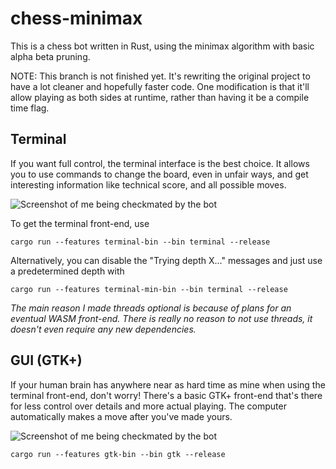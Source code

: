 # chess-minimax

This is a chess bot written in Rust, using the minimax algorithm with basic
alpha beta pruning.

NOTE: This branch is not finished yet. It's rewriting the original project to
have a lot cleaner and hopefully faster code. One modification is that it'll
allow playing as both sides at runtime, rather than having it be a compile time
flag.

## Terminal

If you want full control, the terminal interface is the best choice. It allows
you to use commands to change the board, even in unfair ways, and get
interesting information like technical score, and all possible moves.

![Screenshot of me being checkmated by the bot](https://i.imgur.com/SKfsQm3.png)

To get the terminal front-end, use

```
cargo run --features terminal-bin --bin terminal --release
```

Alternatively, you can disable the "Trying depth X..." messages and just use a
predetermined depth with

```
cargo run --features terminal-min-bin --bin terminal --release
```

*The main reason I made threads optional is because of plans for an eventual
WASM front-end. There is really no reason to not use threads, it doesn't even
require any new dependencies.*

## GUI (GTK+)

If your human brain has anywhere near as hard time as mine when using the
terminal front-end, don't worry! There's a basic GTK+ front-end that's there
for less control over details and more actual playing. The computer
automatically makes a move after you've made yours.

![Screenshot of me being checkmated by the bot](https://i.imgur.com/0itxWJY.png)

```
cargo run --features gtk-bin --bin gtk --release
```
